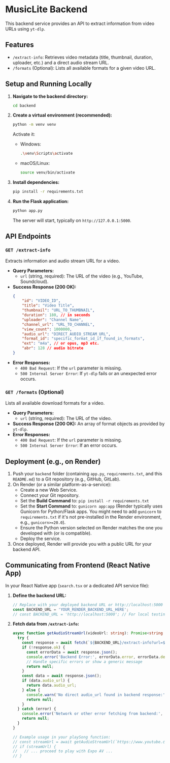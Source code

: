# MusicLite Backend

This backend service provides an API to extract information from video URLs using `yt-dlp`.

## Features

- `/extract-info`: Retrieves video metadata (title, thumbnail, duration, uploader, etc.) and a direct audio stream URL.
- `/formats` (Optional): Lists all available formats for a given video URL.

## Setup and Running Locally

1.  **Navigate to the backend directory:**
    ```bash
    cd backend
    ```

2.  **Create a virtual environment (recommended):**
    ```bash
    python -m venv venv
    ```
    Activate it:
    -   Windows:
        ```bash
        .\venv\Scripts\activate
        ```
    -   macOS/Linux:
        ```bash
        source venv/bin/activate
        ```

3.  **Install dependencies:**
    ```bash
    pip install -r requirements.txt
    ```

4.  **Run the Flask application:**
    ```bash
    python app.py
    ```
    The server will start, typically on `http://127.0.0.1:5000`.

## API Endpoints

### `GET /extract-info`

Extracts information and audio stream URL for a video.

-   **Query Parameters:**
    -   `url` (string, required): The URL of the video (e.g., YouTube, Soundcloud).
-   **Success Response (200 OK):**
    ```json
    {
        "id": "VIDEO_ID",
        "title": "Video Title",
        "thumbnail": "URL_TO_THUMBNAIL",
        "duration": 180, // in seconds
        "uploader": "Channel Name",
        "channel_url": "URL_TO_CHANNEL",
        "view_count": 1000000,
        "audio_url": "DIRECT_AUDIO_STREAM_URL",
        "format_id": "specific_format_id_if_found_in_formats",
        "ext": "m4a", // or opus, mp3 etc.
        "abr": 128 // audio bitrate
    }
    ```
-   **Error Responses:**
    -   `400 Bad Request`: If the `url` parameter is missing.
    -   `500 Internal Server Error`: If `yt-dlp` fails or an unexpected error occurs.

### `GET /formats` (Optional)

Lists all available download formats for a video.

-   **Query Parameters:**
    -   `url` (string, required): The URL of the video.
-   **Success Response (200 OK):**
    An array of format objects as provided by `yt-dlp`.
-   **Error Responses:**
    -   `400 Bad Request`: If the `url` parameter is missing.
    -   `500 Internal Server Error`: If an error occurs.

## Deployment (e.g., on Render)

1.  Push your `backend` folder (containing `app.py`, `requirements.txt`, and this `README.md`) to a Git repository (e.g., GitHub, GitLab).
2.  On Render (or a similar platform-as-a-service):
    -   Create a new Web Service.
    -   Connect your Git repository.
    -   Set the **Build Command** to: `pip install -r requirements.txt`
    -   Set the **Start Command** to: `gunicorn app:app` (Render typically uses Gunicorn for Python/Flask apps. You might need to add `gunicorn` to `requirements.txt` if it's not pre-installed in the Render environment, e.g., `gunicorn>=20.0`).
    -   Ensure the Python version selected on Render matches the one you developed with (or is compatible).
    -   Deploy the service.
3.  Once deployed, Render will provide you with a public URL for your backend API.

## Communicating from Frontend (React Native App)

In your React Native app (`search.tsx` or a dedicated API service file):

1.  **Define the backend URL:**
    ```typescript
    // Replace with your deployed backend URL or http://localhost:5000 for local testing
    const BACKEND_URL = 'YOUR_RENDER_BACKEND_URL_HERE'; 
    // const BACKEND_URL = 'http://localhost:5000'; // For local testing with backend running
    ```

2.  **Fetch data from `/extract-info`:**
    ```typescript
    async function getAudioStreamUrl(videoUrl: string): Promise<string | null> {
      try {
        const response = await fetch(`${BACKEND_URL}/extract-info?url=${encodeURIComponent(videoUrl)}`);
        if (!response.ok) {
          const errorData = await response.json();
          console.error('Backend Error:', errorData.error, errorData.details || '');
          // Handle specific errors or show a generic message
          return null;
        }
        const data = await response.json();
        if (data.audio_url) {
          return data.audio_url;
        } else {
          console.warn('No direct audio_url found in backend response:', data);
          return null;
        }
      } catch (error) {
        console.error('Network or other error fetching from backend:', error);
        return null;
      }
    }

    // Example usage in your playSong function:
    // const streamUrl = await getAudioStreamUrl(`https://www.youtube.com/watch?v=${videoId}`);
    // if (streamUrl) {
    //   // ... proceed to play with Expo AV ...
    // }
    ```